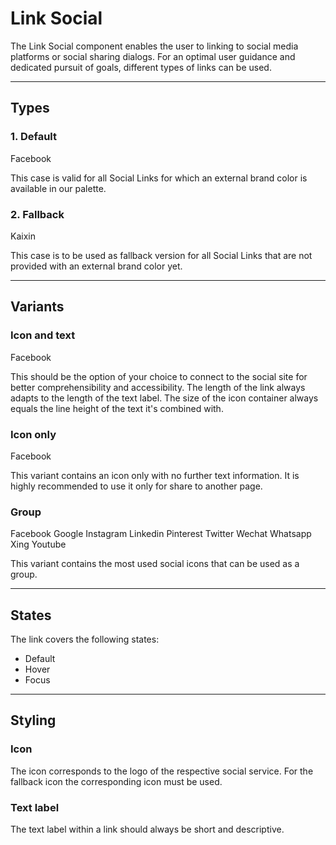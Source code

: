 # Link Social

The Link Social component enables the user to linking to social media platforms or social sharing dialogs.
For an optimal user guidance and dedicated pursuit of goals, different types of links can be used.


---

## Types

### 1. Default

<p-link-social href="https://www.facebook.com/" icon="logo-facebook">Facebook</p-link-social>

This case is valid for all Social Links for which an external brand color is available in our palette.

### 2. Fallback

<p-link-social href="#kaixin" :icon-source="require(`./assets/icon-custom-kaixin.svg`)">Kaixin</p-link-social>

This case is to be used as fallback version for all Social Links that are not provided with an external brand color yet.



---

## Variants

### Icon and text

<p-link-social href="https://www.facebook.com/" icon="logo-facebook">Facebook</p-link-social>

This should be the option of your choice to connect to the social site for better comprehensibility and accessibility.
The length of the link always adapts to the length of the text label. The size of the icon container always equals the line height of the text it's combined with.

### Icon only

<p-link-social href="https://www.facebook.com/" icon="logo-facebook" hide-label="true">Facebook</p-link-social>

This variant contains an icon only with no further text information. It is highly recommended to use it only for share to another page.

### Group

<p class="example-grouped">
  <p-link-social href="https://www.facebook.com/" icon="logo-facebook" hide-label="true">Facebook</p-link-social>
  <p-link-social href="https://www.google.com/" icon="logo-google" hide-label="true">Google</p-link-social>
  <p-link-social href="https://www.instagram.com/" icon="logo-instagram" hide-label="true">Instagram</p-link-social>
  <p-link-social href="https://www.linkedin.com/" icon="logo-linkedin" hide-label="true">Linkedin</p-link-social>
  <p-link-social href="https://www.pinterest.com/" icon="logo-pinterest" hide-label="true">Pinterest</p-link-social>
  <p-link-social href="https://www.twitter.com/" icon="logo-twitter" hide-label="true">Twitter</p-link-social>
  <p-link-social href="https://www.wechat.com/" icon="logo-wechat" hide-label="true">Wechat</p-link-social>
  <p-link-social href="https://wa.me/491525557912" icon="logo-whatsapp" hide-label="true">Whatsapp</p-link-social>
  <p-link-social href="https://www.xing.com" icon="logo-xing" hide-label="true">Xing</p-link-social>
  <p-link-social href="https://www.youtube.com" icon="logo-youtube" hide-label="true">Youtube</p-link-social>
</p>

This variant contains the most used social icons that can be used as a group.

---

## States

The link covers the following states:

* Default
* Hover
* Focus

---

## Styling

### Icon
The icon corresponds to the logo of the respective social service. For the fallback icon the corresponding icon must be used.


### Text label
The text label within a link should always be short and descriptive.


<style scoped lang="scss">
  @import "~@porsche-design-system/scss-utils/index";
  
  .example-grouped {
    &::before {
      content: "";
      display: block;
      margin-top: p-rem(-8px);
    }
    > * {
      margin-top: p-rem(8px);
      &:not(:last-child) {
        margin-right: p-rem(8px);
      }
    }
  }
  </style>